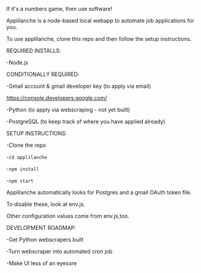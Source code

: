If it's a numbers game, then use software!

Applilanche is a node-based local webapp to automate job applications for you.

To use applilanche, clone this repo and then follow the setup instructions.

REQUIRED INSTALLS:

-Node.js

CONDITIONALLY REQUIRED:

-Gmail account & gmail developer key (to apply via email)

https://console.developers.google.com/

-Python (to apply via webscraping - not yet built)

-PostgreSQL (to keep track of where you have applied already)

SETUP INSTRUCTIONS:

-Clone the repo

-`cd applilanche`

-`npm install`

-`npm start`

Applilanche automatically looks for Postgres and a gmail OAuth token file.

To disable these, look at env.js. 

Other configuration values come from env.js,too.

DEVELOPMENT ROADMAP:

-Get Python webscrapers built

-Turn webscraper into automated cron job

-Make UI less of an eyesore

